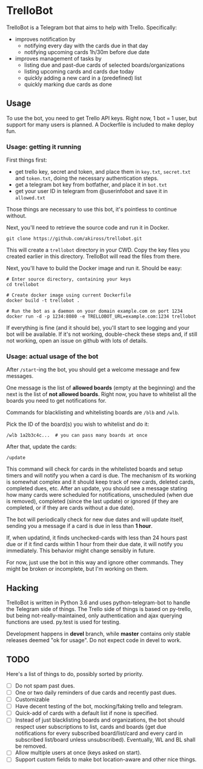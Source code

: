 # TrelloBot

TrelloBot is a Telegram bot that aims to help with Trello. Specifically:

 - improves notification by
   - notifying every day with the cards due in that day
   - notifying upcoming cards 1h/30m before due date
 - improves management of tasks by
   - listing due and past-due cards of selected boards/organizations
   - listing upcoming cards and cards due today
   - quickly adding a new card in a (predefined) list
   - quickly marking due cards as done

## Usage

To use the bot, you need to get Trello API keys. Right now, 1 bot = 1 user, but
support for many users is planned. A Dockerfile is included to make deploy fun.

### Usage: getting it running

First things first:

 - get trello key, secret and token, and place them in `key.txt`, `secret.txt`
   and `token.txt`, doing the necessary authentication steps.
 - get a telegram bot key from botfather, and place it in `bot.txt`
 - get your user ID in telegram from @userinfobot and save it in `allowed.txt`

Those things are necessary to use this bot, it's pointless to continue without.

Next, you'll need to retrieve the source code and run it in Docker.

    git clone https://github.com/akiross/trellobot.git

This will create a `trellobot` directory in your CWD. Copy the key files you
created earlier in this directory. TrelloBot will read the files from there.

Next, you'll have to build the Docker image and run it. Should be easy:

	# Enter source directory, containing your keys
    cd trellobot

	# Create docker image using current Dockerfile
	docker build -t trellobot .

	# Run the bot as a daemon on your domain example.com on port 1234
	docker run -d -p 1234:8080 -e TRELLOBOT_URL=example.com:1234 trellobot

If everything is fine (and it should be), you'll start to see logging and your
bot will be available. If it's not working, double-check these steps and, if
still not working, open an issue on github with lots of details.

### Usage: actual usage of the bot

After `/start`-ing the bot, you should get a welcome message and few messages.

One message is the list of **allowed boards** (empty at the beginning) and the
next is the list of **not allowed boards**. Right now, you have to whitelist
all the boards you need to get notifications for.

Commands for blacklisting and whitelisting boards are `/blb` and `/wlb`.

Pick the ID of the board(s) you wish to whitelist and do it:

    /wlb 1a2b3c4c...  # you can pass many boards at once

After that, update the cards:

    /update

This command will check for cards in the whitelisted boards and setup timers
and will notify you when a card is due. The mechanism of its working is
somewhat complex and it should keep track of new cards, deleted cards,
completed dues, etc. After an update, you should see a message stating how many
cards were scheduled for notifications, unscheduled (when due is removed), 
completed (since the last update) or ignored (if they are completed, or if they
are cards without a due date).

The bot will periodically check for new due dates and will update itself,
sending you a message if a card is due in less than **1 hour**.

If, when updatind, it finds unchecked-cards with less than 24 hours past due
or if it find cards within 1 hour from their due date, it will notify you
immediately. This behavior might change sensibly in future.

For now, just use the bot in this way and ignore other commands. They might be
broken or incomplete, but I'm working on them.

## Hacking

TrelloBot is written in Python 3.6 and uses python-telegram-bot to handle the
Telegram side of things. The Trello side of things is based on py-trello, but
being not-really-maintained, only authentication and ajax querying functions
are used. py.test is used for testing.

Development happens in **devel** branch, while **master** contains only stable
releases deemed "ok for usage". Do not expect code in devel to work.

##  TODO

Here's a list of things to do, possibly sorted by priority.

 - [ ] Do not spam past dues.
 - [ ] One or two daily reminders of due cards and recently past dues.
 - [ ] Customizable 
 - [ ] Have decent testing of the bot, mocking/faking trello and telegram.
 - [ ] Quick-add of cards with a default list if none is specified.
 - [ ] Instead of just blacklisting boards and organizations, the bot should
       respect user subscriptions to list, cards and boards (get due
	   notifications for every subscribed board/list/card and every card in
	   subscribed list/board unless unsubscribed). Eventually, WL and BL shall
	   be removed.
 - [ ] Allow multiple users at once (keys asked on start).
 - [ ] Support custom fields to make bot location-aware and other nice things.
